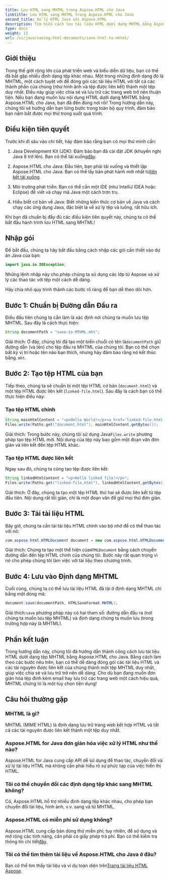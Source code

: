 ```yaml
---
title: Lưu HTML sang MHTML trong Aspose.HTML cho Java
linktitle: Lưu HTML sang MHTML trong Aspose.HTML cho Java
second_title: Xử lý HTML Java với Aspose.HTML
description: Tìm hiểu cách lưu tài liệu HTML dưới dạng MHTML bằng Aspose.HTML cho Java với hướng dẫn từng bước này, kèm theo các ví dụ mã và mẹo thực tế.
type: docs
weight: 13
url: /vi/java/saving-html-documents/save-html-to-mhtml/
---
```

## Giới thiệu
Trong thế giới rộng lớn của phát triển web và biểu diễn dữ liệu, bạn có thể đã bắt gặp nhiều định dạng tệp khác nhau. Một trong những định dạng đó là MHTML, một cách tuyệt vời để đóng gói các tài liệu HTML với tất cả các thành phần của chúng (như hình ảnh và tệp được liên kết) thành một tệp duy nhất. Điều này giúp việc chia sẻ và lưu trữ các trang web trở nên thuận tiện. Nếu bạn đang muốn lưu nội dung HTML dưới dạng MHTML bằng Aspose.HTML cho Java, bạn đã đến đúng nơi rồi! Trong hướng dẫn này, chúng tôi sẽ hướng dẫn bạn từng bước trong toàn bộ quy trình, đảm bảo bạn nắm bắt được mọi thứ trong suốt quá trình.

## Điều kiện tiên quyết

Trước khi đi sâu vào chi tiết, hãy đảm bảo rằng bạn có mọi thứ mình cần:

1. Java Development Kit (JDK): Đảm bảo bạn đã cài đặt JDK (khuyến nghị Java 8 trở lên). Bạn có thể tải xuống[đây](https://www.oracle.com/java/technologies/javase/javase-jdk8-downloads.html).
  
2.  Aspose.HTML cho Java: Đầu tiên, bạn phải tải xuống và thiết lập Aspose.HTML cho Java. Bạn có thể lấy bản phát hành mới nhất từ[liên kết tải xuống](https://releases.aspose.com/html/java/).

3. Môi trường phát triển: Bạn có thể cần một IDE (như IntelliJ IDEA hoặc Eclipse) để viết và chạy mã Java một cách trơn tru.

4. Hiểu biết cơ bản về Java: Biết những kiến thức cơ bản về Java và cách chạy các ứng dụng Java, đặc biệt là về xử lý tệp và luồng, rất hữu ích.

Khi bạn đã chuẩn bị đầy đủ các điều kiện tiên quyết này, chúng ta có thể bắt đầu hành trình lưu HTML sang MHTML!

## Nhập gói

Để bắt đầu, chúng ta hãy bắt đầu bằng cách nhập các gói cần thiết vào dự án Java của bạn:

```java
import java.io.IOException;
```

Những lệnh nhập này cho phép chúng ta sử dụng các lớp từ Aspose và xử lý các thao tác với tệp một cách dễ dàng. 

Hãy chia nhỏ quy trình thành các bước rõ ràng để bạn dễ theo dõi hơn.

## Bước 1: Chuẩn bị Đường dẫn Đầu ra

Điều đầu tiên chúng ta cần làm là xác định nơi chúng ta muốn lưu tệp MHTML. Sau đây là cách thực hiện:

```java
String documentPath = "save-to-MTHML.mht";
```

 Giải thích: Ở đây, chúng tôi đã tạo một biến chuỗi có tên là`documentPath` giữ đường dẫn (và tên) cho tệp đầu ra MHTML của chúng tôi. Bạn có thể chọn bất kỳ vị trí hoặc tên nào bạn thích, nhưng hãy đảm bảo rằng nó kết thúc bằng`.mht`.

## Bước 2: Tạo tệp HTML của bạn

Tiếp theo, chúng ta sẽ chuẩn bị một tệp HTML cơ bản (`document.html`) và một tệp HTML được liên kết (`linked-file.html`). Sau đây là cách bạn có thể thực hiện điều này:

### Tạo tệp HTML chính

```java
String mainHtmlContent = "<p>Hello World!</p><a href='linked-file.html'>linked file</a>";
Files.write(Paths.get("document.html"), mainHtmlContent.getBytes());
```

 Giải thích: Trong bước này, chúng tôi sử dụng Java`Files.write` phương pháp tạo tệp HTML mới. Nội dung của tệp này bao gồm một đoạn văn đơn giản và liên kết đến tệp HTML khác.

### Tạo tệp HTML được liên kết 

Ngay sau đó, chúng ta cũng tạo tệp được liên kết:

```java
String linkedHtmlContent = "<p>Hello linked file!</p>";
Files.write(Paths.get("linked-file.html"), linkedHtmlContent.getBytes());
```

Giải thích: Ở đây, chúng ta tạo một tệp HTML thứ hai sẽ được liên kết từ tệp đầu tiên. Nội dung rất tối giản, chỉ là một đoạn văn để giữ mọi thứ đơn giản.

## Bước 3: Tải tài liệu HTML

Bây giờ, chúng ta cần tải tài liệu HTML chính vào bộ nhớ để có thể thao tác với nó:

```java
com.aspose.html.HTMLDocument document = new com.aspose.html.HTMLDocument("document.html");
```

 Giải thích: Chúng ta tạo một thể hiện của`HTMLDocument` bằng cách chuyển đường dẫn đến tệp HTML chính của chúng tôi. Bước này rất quan trọng vì nó cho phép chúng tôi làm việc với tài liệu theo chương trình.

## Bước 4: Lưu vào Định dạng MHTML

Cuối cùng, chúng ta có thể lưu tài liệu HTML đã tải ở định dạng MHTML chỉ bằng một dòng mã:

```java
document.save(documentPath, HTMLSaveFormat.MHTML);
```

 Giải thích:`save` phương pháp này có hai tham số: đường dẫn đầu ra (nơi chúng ta muốn lưu tệp MHTML) và định dạng chúng ta muốn lưu (trong trường hợp này là MHTML). 

## Phần kết luận
Trong hướng dẫn này, chúng tôi đã hướng dẫn thành công cách lưu tài liệu HTML dưới dạng tệp MHTML bằng Aspose.HTML cho Java. Bằng cách làm theo các bước nêu trên, bạn có thể dễ dàng đóng gói các tài liệu HTML và các tài nguyên được liên kết của chúng thành một tệp MHTML duy nhất, giúp việc chia sẻ và lưu trữ trở nên dễ dàng. Cho dù bạn đang muốn đơn giản hóa tệp đính kèm email hay lưu trữ các trang web một cách hiệu quả, MHTML chứng tỏ là một tùy chọn tiện dụng!

## Câu hỏi thường gặp

### MHTML là gì?
MHTML (MIME HTML) là định dạng lưu trữ trang web kết hợp HTML và tất cả các tài nguyên được liên kết thành một tệp duy nhất.

### Aspose.HTML for Java đơn giản hóa việc xử lý HTML như thế nào?
Aspose.HTML for Java cung cấp API dễ sử dụng để thao tác, chuyển đổi và xử lý tài liệu HTML mà không cần phải hiểu rõ sự phức tạp của việc hiển thị HTML.

### Tôi có thể chuyển đổi các định dạng tệp khác sang MHTML không?
Có, Aspose.HTML hỗ trợ nhiều định dạng tệp khác nhau, cho phép bạn chuyển đổi tài liệu, hình ảnh, v.v. sang và từ MHTML.

### Aspose.HTML có miễn phí sử dụng không?
 Aspose.HTML cung cấp bản dùng thử miễn phí; tuy nhiên, để sử dụng và mở rộng các tính năng, cần phải có giấy phép trả phí. Bạn có thể kiểm tra thông tin chi tiết[đây](https://purchase.aspose.com/buy).

### Tôi có thể tìm thêm tài liệu về Aspose.HTML cho Java ở đâu?
 Bạn có thể tìm thấy tài liệu và ví dụ toàn diện trên[Trang tài liệu HTML Aspose](https://reference.aspose.com/html/java/).